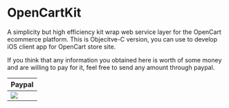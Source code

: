 # OpenCartKit
A simplicity but high efficiency kit wrap web service layer for the OpenCart ecommerce platform.
This is Objecitve-C version, you can use to develop iOS client app for OpenCart store site.
 
 
If you think that any information you obtained here is worth of some money and are willing to pay for it, feel free to send any amount through paypal.


  


| Paypal | 
| ------ |  
| [![](https://www.paypalobjects.com/en_US/i/btn/btn_donateCC_LG.gif)](https://www.paypal.me/robinzhang) |  


 
 
